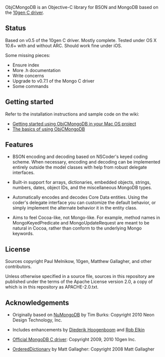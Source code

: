 ObjCMongoDB is an Objective-C library for BSON and MongoDB based on the [10gen
C driver](https://github.com/mongodb/mongo-c-driver).

## Status

Based on v0.5 of the 10gen C driver. Mostly complete. Tested under OS X 10.6+
with and without ARC. Should work fine under iOS.

Some missing pieces:

 -   Ensure index
 -   More .h documentation
 -   Write concerns
 -   Upgrade to v0.7.1 of the Mongo C driver
 -   Some commands

## Getting started

Refer to the installation instructions and sample code on the wiki:

 -   [Getting started using ObjCMongoDB in your Mac OS project](https://github.com/noa--/ObjCMongoDB/wiki)
 -   [The basics of using ObjCMongoDB](https://github.com/noa--/ObjCMongoDB/wiki/TheBasics)

## Features

 -   BSON encoding and decoding based on NSCoder's keyed coding scheme. When
     necessary, encoding and decoding can be implemented entirely outside the model classes with help from robust delegate interfaces.
   
 -   Built-in support for arrays, dictionaries, embedded objects, strings,
     numbers, dates, object IDs, and the miscellaneous MongoDB types.

 -   Automatically encodes and decodes Core Data entities. Using the coder's
     delegate interface you can customize the default behavior, or simply implement the alternate behavior it in the entity class.

 -   Aims to feel Cocoa-like, not Mongo-like. For example, method names in
     MongoKeyedPredicate and MongoUpdateRequest are meant to be natural in Cocoa, rather than conform to the underlying Mongo keywords.

## License

Sources copyright Paul Melnikow, 10gen, Matthew Gallagher, and other
contributors.

Unless otherwise specified in a source file, sources in this repository are
published under the terms of the Apache License version 2.0, a copy of which is
in this repository as APACHE-2.0.txt.

## Acknowledgements

 -  Originally based on [NuMongoDB](https://github.com/timburks/NuMongoDB) by Tim Burks: Copyright 2010 Neon Design Technology, Inc.

 -  Includes enhancements by [Diederik Hoogenboom](https://github.com/dhoogenb/NuMongoDB) and [Rob Elkin](https://github.com/robelkin/NuMongoDB)

 -  [Official MongoDB C driver](http://github.com/mongodb/mongo-c-driver): Copyright 2009, 2010 10gen Inc.

 -  [OrderedDictionary](http://cocoawithlove.com/2008/12/ordereddictionary-subclassing-cocoa.html) by Matt Gallagher: Copyright 2008 Matt Gallagher